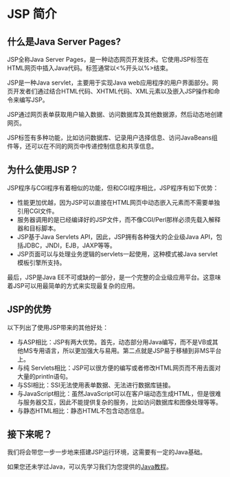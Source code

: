 
# JSP 简介

## 什么是Java Server Pages?

JSP全称Java Server Pages，是一种动态网页开发技术。它使用JSP标签在HTML网页中插入Java代码。标签通常以&lt;%开头以%&gt;结束。

JSP是一种Java servlet，主要用于实现Java web应用程序的用户界面部分。网页开发者们通过结合HTML代码、XHTML代码、XML元素以及嵌入JSP操作和命令来编写JSP。

JSP通过网页表单获取用户输入数据、访问数据库及其他数据源，然后动态地创建网页。

JSP标签有多种功能，比如访问数据库、记录用户选择信息、访问JavaBeans组件等，还可以在不同的网页中传递控制信息和共享信息。

## 为什么使用JSP？

JSP程序与CGI程序有着相似的功能，但和CGI程序相比，JSP程序有如下优势：

*   性能更加优越，因为JSP可以直接在HTML网页中动态嵌入元素而不需要单独引用CGI文件。
*   服务器调用的是已经编译好的JSP文件，而不像CGI/Perl那样必须先载入解释器和目标脚本。
*   JSP基于Java Servlets API，因此，JSP拥有各种强大的企业级Java API，包括JDBC，JNDI，EJB，JAXP等等。
*   JSP页面可以与处理业务逻辑的servlets一起使用，这种模式被Java servlet 模板引擎所支持。

最后，JSP是Java EE不可或缺的一部分，是一个完整的企业级应用平台。这意味着JSP可以用最简单的方式来实现最复杂的应用。

## JSP的优势

以下列出了使用JSP带来的其他好处：

*   与ASP相比：JSP有两大优势。首先，动态部分用Java编写，而不是VB或其他MS专用语言，所以更加强大与易用。第二点就是JSP易于移植到非MS平台上。
*   与纯 Servlets相比：JSP可以很方便的编写或者修改HTML网页而不用去面对大量的println语句。
*   与SSI相比：SSI无法使用表单数据、无法进行数据库链接。
*   与JavaScript相比：虽然JavaScript可以在客户端动态生成HTML，但是很难与服务器交互，因此不能提供复杂的服务，比如访问数据库和图像处理等等。
*   与静态HTML相比：静态HTML不包含动态信息。

## 接下来呢？

我们将会带您一步一步地来搭建JSP运行环境，这需要有一定的Java基础。

如果您还未学过Java，可以先学习我们为您提供的[Java教程](/java/java-tutorial.html)。

